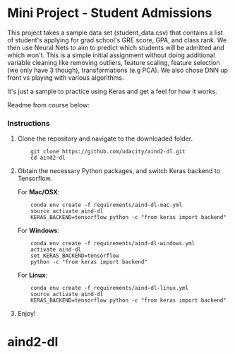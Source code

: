 # Mini Project - Student Admissions
This project takes a sample data set (student_data.csv) that contains a list of
student's applying for grad school's GRE score, GPA, and class rank. We then use
Neural Nets to aim to predict which students will be admitted and which won't.
This is a simple initial assignment without doing additional variable cleaning
like removing outliers, feature scaling, feature selection (we only have 3 though),
transformations (e.g PCA). We also chose DNN up front vs playing with various algorithms.

It's just a sample to practice using Keras and get a feel for how it works. 

Readme from course below:

### Instructions

1. Clone the repository and navigate to the downloaded folder.

	```
		git clone https://github.com/udacity/aind2-dl.git
		cd aind2-dl
	```

2. Obtain the necessary Python packages, and switch Keras backend to Tensorflow.  

	For __Mac/OSX__:
	```
		conda env create -f requirements/aind-dl-mac.yml
		source activate aind-dl
		KERAS_BACKEND=tensorflow python -c "from keras import backend"
	```

	For __Windows__:
	```
		conda env create -f requirements/aind-dl-windows.yml
		activate aind-dl
		set KERAS_BACKEND=tensorflow
		python -c "from keras import backend"
	```

	For __Linux__:
	```
		conda env create -f requirements/aind-dl-linux.yml
		source activate aind-dl
		KERAS_BACKEND=tensorflow python -c "from keras import backend"
	```

3. Enjoy!
# aind2-dl
